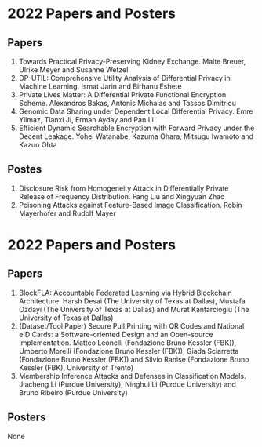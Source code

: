 # 2022 Papers and Posters
## Papers
1. Towards Practical Privacy-Preserving Kidney Exchange. Malte Breuer, Ulrike Meyer and Susanne Wetzel
2. DP-UTIL: Comprehensive Utility Analysis of Differential Privacy in Machine Learning. Ismat Jarin and Birhanu Eshete
3. Private Lives Matter: A Differential Private Functional Encryption Scheme. Alexandros Bakas, Antonis Michalas and Tassos Dimitriou
4. Genomic Data Sharing under Dependent Local Differential Privacy. Emre Yilmaz, Tianxi Ji, Erman Ayday and Pan Li
5. Efficient Dynamic Searchable Encryption with Forward Privacy under the Decent Leakage. Yohei Watanabe, Kazuma Ohara, Mitsugu Iwamoto and Kazuo Ohta

## Postes
1. Disclosure Risk from Homogeneity Attack in Differentially Private Release of Frequency Distribution. Fang Liu and Xingyuan Zhao
2. Poisoning Attacks against Feature-Based Image Classification. Robin Mayerhofer and Rudolf Mayer

# 2022 Papers and Posters
## Papers
1. BlockFLA: Accountable Federated Learning via Hybrid Blockchain Architecture. Harsh Desai (The University of Texas at Dallas), Mustafa Ozdayi (The University of Texas at Dallas) and Murat Kantarcioglu (The University of Texas at Dallas)
2. (Dataset/Tool Paper) Secure Pull Printing with QR Codes and National eID Cards: a Software-oriented Design and an Open-source Implementation. Matteo Leonelli (Fondazione Bruno Kessler (FBK)), Umberto Morelli (Fondazione Bruno Kessler (FBK)), Giada Sciarretta (Fondazione Bruno Kessler (FBK)) and Silvio Ranise (Fondazione Bruno Kessler (FBK), University of Trento)
3. Membership Inference Attacks and Defenses in Classification Models. Jiacheng Li (Purdue University), Ninghui Li (Purdue University) and Bruno Ribeiro (Purdue University)

## Posters
None
